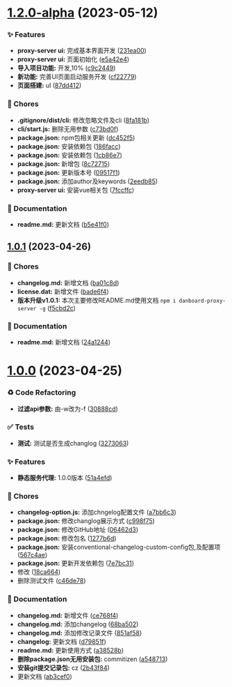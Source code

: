 # [1.2.0-alpha](https://github.com/w-danboard/danboard-proxy-server/compare/v1.0.1...v1.2.0-alpha) (2023-05-12)


### ✨ Features

* **proxy-server ui:** 完成基本界面开发 ([231ea00](https://github.com/w-danboard/danboard-proxy-server/commit/231ea00))
* **proxy-server ui:** 页面初始化 ([e5a42e4](https://github.com/w-danboard/danboard-proxy-server/commit/e5a42e4))
* **导入项目功能:** 开发,10% ([c9c2449](https://github.com/w-danboard/danboard-proxy-server/commit/c9c2449))
* **新功能:** 完善UI页面启动服务开发 ([cf22779](https://github.com/w-danboard/danboard-proxy-server/commit/cf22779))
* **页面搭建:** uI ([87dd412](https://github.com/w-danboard/danboard-proxy-server/commit/87dd412))


### 🎫 Chores

* **.gitignore/dist/cli:** 修改忽略文件及cli ([8fa181b](https://github.com/w-danboard/danboard-proxy-server/commit/8fa181b))
* **cli/start.js:** 删除无用参数 ([c73bd0f](https://github.com/w-danboard/danboard-proxy-server/commit/c73bd0f))
* **package.json:** npm包相关更新 ([dc452f5](https://github.com/w-danboard/danboard-proxy-server/commit/dc452f5))
* **package.json:** 安装依赖包 ([186facc](https://github.com/w-danboard/danboard-proxy-server/commit/186facc))
* **package.json:** 安装依赖包 ([1cb86e7](https://github.com/w-danboard/danboard-proxy-server/commit/1cb86e7))
* **package.json:** 新增包 ([8c72715](https://github.com/w-danboard/danboard-proxy-server/commit/8c72715))
* **package.json:** 更新版本号 ([09517f1](https://github.com/w-danboard/danboard-proxy-server/commit/09517f1))
* **package.json:** 添加author及keywords ([2eedb85](https://github.com/w-danboard/danboard-proxy-server/commit/2eedb85))
* **proxy-server ui:** 安装vue相关包 ([7fccffc](https://github.com/w-danboard/danboard-proxy-server/commit/7fccffc))


### 📝 Documentation

* **readme.md:** 更新文档 ([b5e41f0](https://github.com/w-danboard/danboard-proxy-server/commit/b5e41f0))



## [1.0.1](https://github.com/w-danboard/danboard-proxy-server/compare/v1.0.0...v1.0.1) (2023-04-26)


### 🎫 Chores

* **changelog.md:** 新增文档 ([ba01c8d](https://github.com/w-danboard/danboard-proxy-server/commit/ba01c8d))
* **license.dat:** 新增文件 ([bade6f4](https://github.com/w-danboard/danboard-proxy-server/commit/bade6f4))
* **版本升级v1.0.1:** 本次主要修改README.md使用文档 `npm i danboard-proxy-server -g` ([f5cbd2c](https://github.com/w-danboard/danboard-proxy-server/commit/f5cbd2c))


### 📝 Documentation

* **readme.md:** 新增文档 ([24a1244](https://github.com/w-danboard/danboard-proxy-server/commit/24a1244))



# [1.0.0](https://github.com/w-danboard/danboard-proxy-server/compare/c46de78...v1.0.0) (2023-04-25)


### ♻ Code Refactoring

* **过滤api参数:** 由-w改为-f ([30888cd](https://github.com/w-danboard/danboard-proxy-server/commit/30888cd))


### ✅ Tests

* **测试:** 测试是否生成changlog ([3273063](https://github.com/w-danboard/danboard-proxy-server/commit/3273063))


### ✨ Features

* **静态服务代理:** 1.0.0版本 ([51a4efd](https://github.com/w-danboard/danboard-proxy-server/commit/51a4efd))


### 🎫 Chores

* **changelog-option.js:** 添加chngelog配置文件 ([a7bb6c3](https://github.com/w-danboard/danboard-proxy-server/commit/a7bb6c3))
* **package.json:** 修改changlog展示方式 ([c998f75](https://github.com/w-danboard/danboard-proxy-server/commit/c998f75))
* **package.json:** 修改GitHub地址 ([06462d3](https://github.com/w-danboard/danboard-proxy-server/commit/06462d3))
* **package.json:** 修改包名 ([1277b6d](https://github.com/w-danboard/danboard-proxy-server/commit/1277b6d))
* **package.json:** 安装conventional-changelog-custom-config包,及配置项 ([567c4ae](https://github.com/w-danboard/danboard-proxy-server/commit/567c4ae))
* **package.json:** 更新开发依赖包 ([7e7bc31](https://github.com/w-danboard/danboard-proxy-server/commit/7e7bc31))
* 修改 ([18ca664](https://github.com/w-danboard/danboard-proxy-server/commit/18ca664))
* 删除测试文件 ([c46de78](https://github.com/w-danboard/danboard-proxy-server/commit/c46de78))


### 📝 Documentation

* **changelog.md:** 新增文件 ([ce768f4](https://github.com/w-danboard/danboard-proxy-server/commit/ce768f4))
* **changelog.md:** 添加changelog ([68ba502](https://github.com/w-danboard/danboard-proxy-server/commit/68ba502))
* **changelog.md:** 添加修改记录文件 ([851af58](https://github.com/w-danboard/danboard-proxy-server/commit/851af58))
* **changelog:** 更新文档 ([d79851f](https://github.com/w-danboard/danboard-proxy-server/commit/d79851f))
* **readme.md:** 更新使用方式 ([a38528b](https://github.com/w-danboard/danboard-proxy-server/commit/a38528b))
* **删除package.json无用安装包:** commitizen ([a548713](https://github.com/w-danboard/danboard-proxy-server/commit/a548713))
* **安装git提交记录包:** cz ([2b43f84](https://github.com/w-danboard/danboard-proxy-server/commit/2b43f84))
* 更新文档 ([ab3cef0](https://github.com/w-danboard/danboard-proxy-server/commit/ab3cef0))



